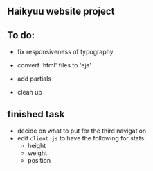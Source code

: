 ## Haikyuu website project

## To do:
- fix responsiveness of typography

- convert 'html' files to 'ejs'
- add partials
- clean up

## finished task
- decide on what to put for the third navigation
- edit  `client.js` to have the following for stats:
  - height
  - weight
  - position
